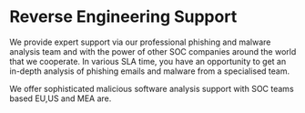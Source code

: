 # Reverse Engineering Support

We provide expert support via our professional phishing and malware analysis team and with the power of other SOC companies around the world that we cooperate. In various SLA time, you have an opportunity to get an in-depth analysis of phishing emails and malware from a specialised team.

We offer sophisticated malicious software analysis support with SOC teams based EU,US and MEA are.